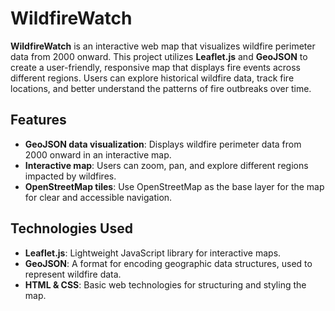 # WildfireWatch

**WildfireWatch** is an interactive web map that visualizes wildfire perimeter data from 2000 onward. This project utilizes **Leaflet.js** and **GeoJSON** to create a user-friendly, responsive map that displays fire events across different regions. Users can explore historical wildfire data, track fire locations, and better understand the patterns of fire outbreaks over time.

## Features

- **GeoJSON data visualization**: Displays wildfire perimeter data from 2000 onward in an interactive map.
- **Interactive map**: Users can zoom, pan, and explore different regions impacted by wildfires.
- **OpenStreetMap tiles**: Use OpenStreetMap as the base layer for the map for clear and accessible navigation.

## Technologies Used

- **Leaflet.js**: Lightweight JavaScript library for interactive maps.
- **GeoJSON**: A format for encoding geographic data structures, used to represent wildfire data.
- **HTML & CSS**: Basic web technologies for structuring and styling the map.

